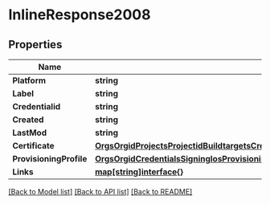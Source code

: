 # InlineResponse2008

## Properties

Name | Type | Description | Notes
------------ | ------------- | ------------- | -------------
**Platform** | **string** |  | [optional] 
**Label** | **string** |  | [optional] 
**Credentialid** | **string** |  | [optional] 
**Created** | **string** |  | [optional] 
**LastMod** | **string** |  | [optional] 
**Certificate** | [**OrgsOrgidProjectsProjectidBuildtargetsCredentialsSigningCredentialResourceRefCertificate**](_orgs_orgid_projects_projectid_buildtargets_credentials_signing_credentialResourceRef_certificate.md) |  | [optional] 
**ProvisioningProfile** | [**OrgsOrgidCredentialsSigningIosProvisioningProfile**](_orgs_orgid_credentials_signing_ios_provisioningProfile.md) |  | [optional] 
**Links** | [**map[string]interface{}**](.md) |  | [optional] 

[[Back to Model list]](../README.md#documentation-for-models) [[Back to API list]](../README.md#documentation-for-api-endpoints) [[Back to README]](../README.md)



